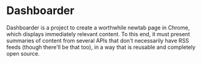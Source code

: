 Dashboarder
===========

Dashboarder is a project to create a worthwhile newtab page in Chrome, which displays immediately relevant content. To this end, it must present summaries of content from several APIs that don't necessarily have RSS feeds (though there'll be that too), in a way that is reusable and completely open source.
